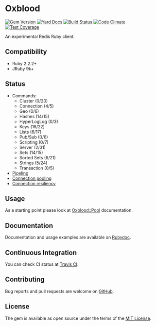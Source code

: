 # Oxblood

[![Gem Version](https://badge.fury.io/rb/oxblood.svg)](https://badge.fury.io/rb/oxblood)
[![Yard Docs](http://img.shields.io/badge/yard-docs-blue.svg)](http://rubydoc.info/github/etehtsea/oxblood/master/frames)
[![Build Status](https://travis-ci.org/etehtsea/oxblood.svg?branch=master)](https://travis-ci.org/etehtsea/oxblood)
[![Code Climate](https://codeclimate.com/github/etehtsea/oxblood/badges/gpa.svg)](https://codeclimate.com/github/etehtsea/oxblood)
[![Test Coverage](https://codeclimate.com/github/etehtsea/oxblood/badges/coverage.svg)](https://codeclimate.com/github/etehtsea/oxblood/coverage)

An experimental Redis Ruby client.

## Compatibility

- Ruby 2.2.2+
- JRuby 9k+

## Status

- Commands:
  - Cluster (0/20)
  - Connection (4/5)
  - Geo (0/6)
  - Hashes (14/15)
  - HyperLogLog (0/3)
  - Keys (18/22)
  - Lists (6/17)
  - Pub/Sub (0/6)
  - Scripting (0/7)
  - Server (2/31)
  - Sets (14/15)
  - Sorted Sets (6/21)
  - Strings (5/24)
  - Transaction (0/5)
- [Pipeling](http://www.rubydoc.info/github/etehtsea/oxblood/master/Oxblood/Pipeline)
- [Connection pooling](http://www.rubydoc.info/github/etehtsea/oxblood/master/Oxblood/Pool)
- [Connection resiliency](http://www.rubydoc.info/github/etehtsea/oxblood/master/Oxblood/RSocket)

## Usage
As a starting point please look at [Oxblood::Pool](http://www.rubydoc.info/github/etehtsea/oxblood/master/Oxblood/Pool) documentation.

## Documentation
Documentation and usage examples are available on [Rubydoc](http://rubydoc.info/github/etehtsea/oxblood/master/frames).

## Continuous Integration
You can check CI status at [Travis CI](https://travis-ci.org/etehtsea/oxblood.svg?branch=master).

## Contributing

Bug reports and pull requests are welcome on [GitHub](https://github.com/etehtsea/oxblood).


## License

The gem is available as open source under the terms of the [MIT License](http://opensource.org/licenses/MIT).
